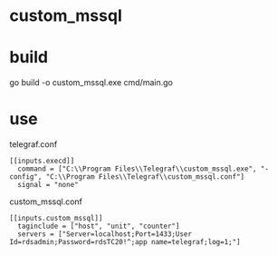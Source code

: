 # custom_mssql
# build
go build -o custom_mssql.exe cmd/main.go

# use
telegraf.conf
```
[[inputs.execd]]
  command = ["C:\\Program Files\\Telegraf\\custom_mssql.exe", "-config", "C:\\Program Files\\Telegraf\\custom_mssql.conf"]
  signal = "none"
```

custom_mssql.conf
```
[[inputs.custom_mssql]]
  taginclude = ["host", "unit", "counter"]
  servers = ["Server=localhost;Port=1433;User Id=rdsadmin;Password=rdsTC20!^;app name=telegraf;log=1;"]
```
